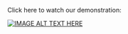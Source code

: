 Click here to watch our demonstration:

[![IMAGE ALT TEXT HERE](https://img.youtube.com/vi/LXDUrxYXdPw/0.jpg)](https://www.youtube.com/watch?v=LXDUrxYXdPw)

